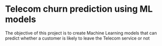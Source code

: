 # Telecom churn prediction using ML models 
The objective of this project is to create Machine Learning models that can predict whether a customer is likely to leave the Telecom service or not
